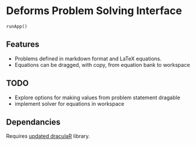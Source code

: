 # Deforms Problem Solving Interface

```
runApp()
```
## Features

- Problems defined in markdown format and LaTeX equations.
- Equations can be dragged, with copy, from equation bank to workspace

## TODO

- Explore options for making values from problem statement dragable
- implement solver for equations in workspace

## Dependancies

Requires [updated draculaR](https://github.com/hazybluedot/draculaR) library.
